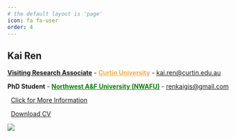 ```yaml
---
# the default layout is 'page'
icon: fa fa-user
order: 4
---
```


<!-- > Add Markdown syntax content to file `_tabs/about.md`{: .filepath } and it will show up on this page.
{: .prompt-tip } -->
<style>
.row:only-child>#core-wrapper {
    padding-bottom: 0rem;
}

</style>

## **Kai Ren**

<a href="https://staffportal.curtin.edu.au/staff/profile/view/kai-ren-500cf978/" target="_blank"><b>Visiting Research Associate</b></a> - <a href="https://www.curtin.edu.au/" style="color:#F0AD4E" target="_blank"><b>Curtin University</b></a> - [kai.ren@curtin.edu.au](mailto:kai.ren@curtin.edu.au)

<b>PhD Student</b> - <a href="https://www.nwafu.edu.cn/" style="color:green" target="_blank"><b>Northwest A&F University (NWAFU)</b></a> - [renkaigis@gmail.com](mailto:renkaigis@gmail.com)

<i class="fa fa-heart" style="color: hotpink"></i>&nbsp;&nbsp;<a href="http://resume.renkaigis.cn"  target="_blank">Click for More Information</a>

<i class="fa fa-paper-plane" style="color: deepskyblue"></i>&nbsp;&nbsp;<a href="http://resume.renkaigis.cn/assets/KaiRen_CV.pdf"  target="_blank">Download CV</a>

<!-- ![](../assets/mine/about.jpg) -->
<!-- <img src="/mine/about.jpg" width="90%"/> -->
<img src="/mine/about.png"/>